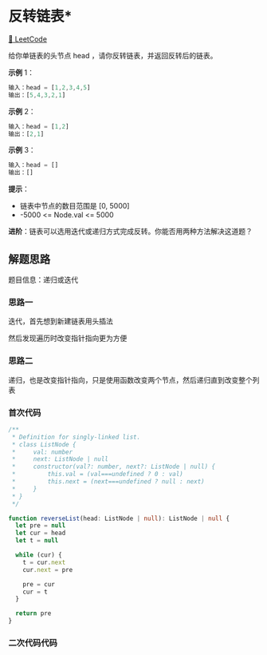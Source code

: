 # 反转链表\*

[🔗 LeetCode](https://leetcode.cn/problems/reverse-linked-list/)

给你单链表的头节点 head ，请你反转链表，并返回反转后的链表。

**示例** 1：

```js
输入：head = [1,2,3,4,5]
输出：[5,4,3,2,1]

```

**示例** 2：

```js
输入：head = [1,2]
输出：[2,1]
```

**示例** 3：

```js
输入：head = []
输出：[]
```

**提示**：

- 链表中节点的数目范围是 [0, 5000]
- -5000 <= Node.val <= 5000

**进阶**：链表可以选用迭代或递归方式完成反转。你能否用两种方法解决这道题？

## 解题思路

题目信息：递归或迭代

### 思路一

迭代，首先想到新建链表用头插法

然后发现遍历时改变指针指向更为方便

### 思路二

递归，也是改变指针指向，只是使用函数改变两个节点，然后递归直到改变整个列表

### 首次代码

```ts
/**
 * Definition for singly-linked list.
 * class ListNode {
 *     val: number
 *     next: ListNode | null
 *     constructor(val?: number, next?: ListNode | null) {
 *         this.val = (val===undefined ? 0 : val)
 *         this.next = (next===undefined ? null : next)
 *     }
 * }
 */

function reverseList(head: ListNode | null): ListNode | null {
  let pre = null
  let cur = head
  let t = null

  while (cur) {
    t = cur.next
    cur.next = pre

    pre = cur
    cur = t
  }

  return pre
}
```

### 二次代码代码

```ts

```
